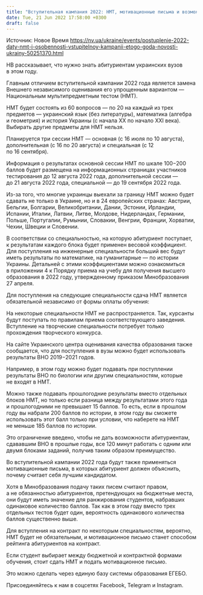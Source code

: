 ```yaml
---
title: "Вступительная кампания 2022: НМТ, мотивационные письма и возможность использовать результаты прошлогоднего ВНО"
date: Tue, 21 Jun 2022 17:58:00 +0300
draft: false
---
```

Источник: Новое Время https://nv.ua/ukraine/events/postuplenie-2022-daty-nmt-i-osobennosti-vstupitelnoy-kampanii-etogo-goda-novosti-ukrainy-50251370.html


 НВ рассказывает, что нужно знать абитуриентам украинских вузов в этом году.

Главным отличием вступительной кампании 2022 года является замена Внешнего независимого оценивания его упрощенным вариантом — Национальным мультипредметным тестом (НМТ).

НМТ будет состоять из 60 вопросов — по 20 на каждый из трех предметов — украинский язык (без литературы), математика (алгебра и геометрия) и история Украины (с начала XX по начало XXI века). Выбирать другие предметы для НМТ нельзя.

Планируется три сессии НМТ — основная (с 16 июля по 10 августа), дополнительная (с 16 по 20 августа) и специальная (с 12 по 16 сентября).

Информация о результатах основной сессии НМТ по шкале 100−200 баллов будет размещена на информационных страницах участников тестирования до 12 августа 2022 года, дополнительной сессии — до 21 августа 2022 года, специальной — до 19 сентября 2022 года.

Из-за того, что многие украинцы выехали за границу НМТ можно будет сдавать не только в Украине, но и в 24 европейских странах: Австрии, Бельгии, Болгарии, Великобритании, Дании, Эстонии, Ирландии, Испании, Италии, Латвии, Литве, Молдове, Нидерландах, Германии, Польше, Португалии, Румынии, Словакии, Венгрии, Франции, Хорватии, Чехии, Швеции и Словении.

В соответствии со специальностью, на которую абитуриент поступает, к результатам каждого блока будет применен весовой коэффициент. Для поступления на инженерные специальности больший вес будут иметь результаты по математике, на гуманитарные — по истории Украины. Детальней с этими коэффициентами можно ознакомиться в приложении 4 к Порядку приема на учебу для получения высшего образования в 2022 году, утвержденному приказом Минобразования 27 апреля.

Для поступления на следующие специальности сдача НМТ является обязательной независимо от формы оплаты обучения:

На некоторые специальности НМТ не распространяется. Так, курсанты будут поступать по правилам приема соответствующего заведения. Вступление на творческие специальности потребует только прохождения творческого конкурса.

На сайте Украинского центра оценивания качества образования также сообщается, что для поступления в вузы можно будет использовать результаты ВНО 2019−2021 годов.

Например, в этом году можно будет подавать при поступлении результаты ВНО по биологии или другим специальностям, которые не входят в НМТ.

Можно также подавать прошлогодние результаты вместо отдельных блоков НМТ, но только если разница между результатами этого года и прошлогодними не превышает 15 баллов. То есть, если в прошлом году вы набрали 200 баллов по истории, в этом году вы сможете использовать этот балл только при условии, что наберете на НМТ не меньше 185 баллов по истории.

Это ограничение введено, чтобы не дать возможности абитуриентам, сдававшим ВНО в прошлые годы, все 120 минут работать с одним или двумя блоками заданий, получив таким образом преимущество.

Во вступительной кампании 2022 года будут также применяться мотивационные письма, в которых абитуриент должен объяснить, почему считает себя лучшим кандидатом.

Хотя в Минобразования подачу таких писем считают правом, а не обязанностью абитуриентов, претендующих на бюджетные места, они будут иметь значение для ранжирования студентов, набравших одинаковое количество баллов. Так как в этом году вместо трех отдельных тестов будет один, вероятность одинакового количества баллов существенно выше.

Для вступления на контракт по некоторым специальностям, вероятно, НМТ будет не обязательным, и мотивационное письмо станет способом рейтинга абитуриентов на контракт.

Если студент выбирает между бюджетной и контрактной формами обучения, стоит сдать НМТ и подать мотивационное письмо.

Это можно сделать через единую базу системы образования ЕГЕБО.

Присоединяйтесь к нам в соцсетях Facebook, Telegram и Instagram.
